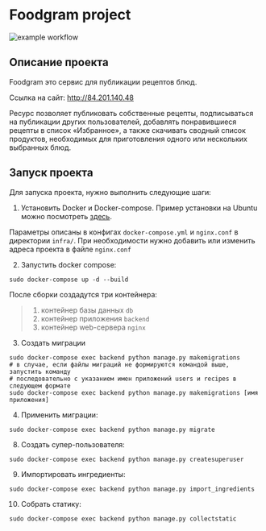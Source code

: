# Foodgram project

![example workflow](https://github.com/bour89/foodgram-project-react/actions/workflows/main.yml/badge.svg)  

## Описание проекта 
 
Foodgram это сервис для публикации рецептов блюд. 

Ссылка на сайт: http://84.201.140.48
 
Ресурс позволяет публиковать собственные рецепты, подписываться на публикации других пользователей, добавлять понравившиеся рецепты в список «Избранное», а также скачивать сводный список продуктов, необходимых для приготовления одного или нескольких выбранных блюд.
 

## Запуск проекта

Для запуска проекта, нужно выполнить следующие шаги:

1. Установить Docker и Docker-compose. Пример установки на Ubuntu можно посмотреть [здесь](https://www.digitalocean.com/community/tutorials/how-to-install-and-use-docker-compose-on-ubuntu-20-04-ru).

Параметры описаны в конфигах `docker-compose.yml` и `nginx.conf` в директории `infra/`. При необходимости нужно добавить или изменить адреса проекта в файле `nginx.conf`

2. Запустить docker compose:
```
sudo docker-compose up -d --build
```
  
  После сборки создадутся три контейнера:
  > 1. контейнер базы данных `db`
  > 2. контейнер приложения `backend`
  > 3. контейнер web-сервера `nginx`
3. Создать миграции
```
sudo docker-compose exec backend python manage.py makemigrations
# в случае, если файлы миграций не формируются командой выше, запустить команду
# последовательно с указанием имен приложений users и recipes в следующем формате
sudo docker-compose exec backend python manage.py makemigrations [имя приложения]
```

4. Применить миграции:
```
sudo docker-compose exec backend python manage.py migrate
```

8. Создать супер-пользователя:
```
sudo docker-compose exec backend python manage.py createsuperuser
```

9. Импортировать ингредиенты:
```
sudo docker-compose exec backend python manage.py import_ingredients
```

10. Собрать статику:
```
sudo docker-compose exec backend python manage.py collectstatic
```
